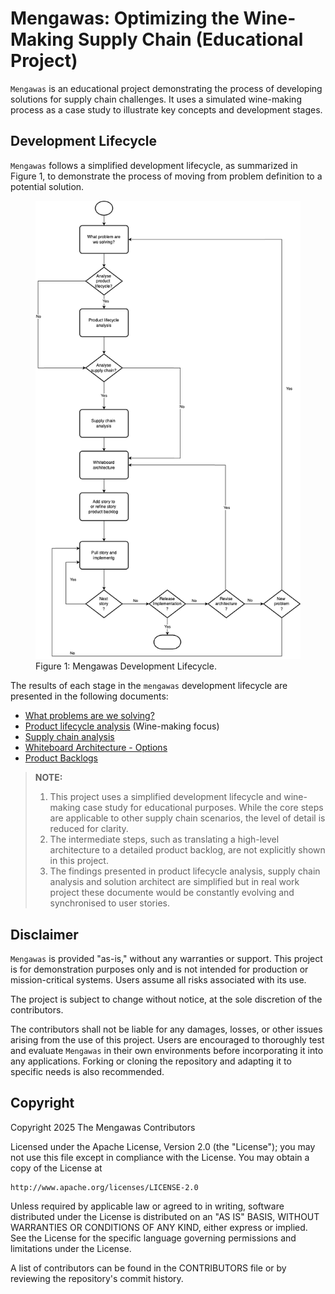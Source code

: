 # Mengawas: Optimizing the Wine-Making Supply Chain (Educational Project)

`Mengawas` is an educational project demonstrating the process of developing solutions for supply chain challenges. It uses a simulated wine-making process as a case study to illustrate key concepts and development stages.

## Development Lifecycle

`Mengawas` follows a simplified development lifecycle, as summarized in Figure 1, to demonstrate the process of moving from problem definition to a potential solution.

<figure>
  <img src="./assets/img/dev-lifecycle.png" alt="Mengawas development lifecycle" />
  <figcaption>Figure 1: Mengawas Development Lifecycle.</figcaption>
</figure>

The results of each stage in the `mengawas` development lifecycle are presented in the following documents:

* [What problems are we solving?](./docs/solution.md#what-problem-are-we-solving)
* [Product lifecycle analysis](./docs/product_life.md) (Wine-making focus)
* [Supply chain analysis](./docs/supply_chain.md)
* [Whiteboard Architecture - Options](./docs/solution.md#whiteboard-architecture---options)
* [Product Backlogs](./docs/solution.md#product-backlogs)

> **NOTE:**
> 1.  This project uses a simplified development lifecycle and wine-making case study for educational purposes.  While the core steps are applicable to other supply chain scenarios, the level of detail is reduced for clarity.
> 2.  The intermediate steps, such as translating a high-level architecture to a detailed product backlog, are not explicitly shown in this project.
> 3.  The findings presented in product lifecycle analysis, supply chain analysis and solution architect are simplified but in real work project these documente would be constantly evolving and synchronised to user stories.

## Disclaimer

`Mengawas` is provided "as-is," without any warranties or support. This project is for demonstration purposes only and is not intended for production or mission-critical systems. Users assume all risks associated with its use.

The project is subject to change without notice, at the sole discretion of the contributors.

The contributors shall not be liable for any damages, losses, or other issues arising from the use of this project. Users are encouraged to thoroughly test and evaluate `Mengawas` in their own environments before incorporating it into any applications. Forking or cloning the repository and adapting it to specific needs is also recommended.

## Copyright

Copyright 2025 The Mengawas Contributors

Licensed under the Apache License, Version 2.0 (the "License"); you may not use this file except in compliance with the License. You may obtain a copy of the License at

    http://www.apache.org/licenses/LICENSE-2.0

Unless required by applicable law or agreed to in writing, software distributed under the License is distributed on an "AS IS" BASIS, WITHOUT WARRANTIES OR CONDITIONS OF ANY KIND, either express or implied. See the License for the specific language governing permissions and limitations under the License.

A list of contributors can be found in the CONTRIBUTORS file or by reviewing the repository's commit history.